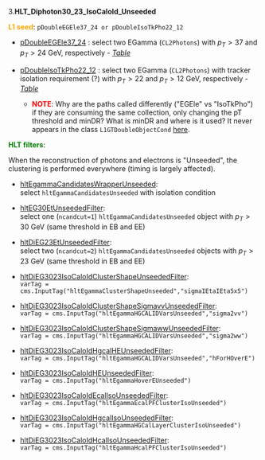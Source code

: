 3.**HLT_Diphoton30_23_IsoCaloId_Unseeded**

<span style="color:orange">**L1 seed**</span>: `pDoubleEGEle37_24 or pDoubleIsoTkPho22_12`

- [pDoubleEGEle37_24](../Phase2Menu_Legacy/DoubleEGEle3724.html) : select two EGamma (`CL2Photons`) with $p_T>37$ and $p_T>24$ GeV, respectively - *[Table](../Tables/pDoubleEGEle37_24.md)*
- [pDoubleIsoTkPho22_12](../Phase2Menu_Legacy/DoubleIsoTkPho2212.html) : select two EGamma (`CL2Photons`) with tracker isolation requirement (?) with $p_T>22$ and $p_T>12$ GeV, respectively - *[Table](../Tables/pDoubleIsoTkPho22_12.md)*

    * <span style="color:red">**NOTE**</span>: Why are the paths called differently ("EGEle" vs "IsoTkPho") if they are consuming the same collection, only changing the pT threshold and minDR? What is minDR and where is it used? It never appears in the class `L1GTDoubleObjectCond` [here](https://github.com/cms-sw/cmssw/blob/master/L1Trigger/Phase2L1GT/plugins/L1GTDoubleObjectCond.cc).

<span style="color:green">**HLT filters**</span>:

When the reconstruction of photons and electrons is "Unseeded", the clustering is performed everywhere (timing is largely affected).

- [hltEgammaCandidatesWrapperUnseeded](../Phase2Menu_Legacy/hltEgammaCandidatesWrapperUnseeded.html):<br> 
select `hltEgammaCandidatesUnseeded` with isolation condition

- [hltEG30EtUnseededFilter](../Phase2Menu_Legacy/hltEG30EtUnseededFilter.html):<br> 
select one (`ncandcut=1`) `hltEgammaCandidatesUnseeded` object with $p_T>30$ GeV (same threshold in EB and EE)

- [hltDiEG23EtUnseededFilter](../Phase2Menu_Legacy/hltDiEG23EtUnseededFilter.html):<br> 
select two (`ncandcut=2`) `hltEgammaCandidatesUnseeded` objects with $p_T>23$ GeV (same threshold in EB and EE)

- [hltDiEG3023IsoCaloIdClusterShapeUnseededFilter](../Phase2Menu_Legacy/hltDiEG3023IsoCaloIdClusterShapeUnseededFilter.html):<br> 
`varTag = cms.InputTag("hltEgammaClusterShapeUnseeded","sigmaIEtaIEta5x5")`

- [hltDiEG3023IsoCaloIdClusterShapeSigmavvUnseededFilter](../Phase2Menu_Legacy/hltDiEG3023IsoCaloIdClusterShapeSigmavvUnseededFilter.html):<br> 
`varTag = cms.InputTag("hltEgammaHGCALIDVarsUnseeded","sigma2vv")`

- [hltDiEG3023IsoCaloIdClusterShapeSigmawwUnseededFilter](../Phase2Menu_Legacy/hltDiEG3023IsoCaloIdClusterShapeSigmawwUnseededFilter.html):<br> 
`varTag = cms.InputTag("hltEgammaHGCALIDVarsUnseeded","sigma2ww")`

- [hltDiEG3023IsoCaloIdHgcalHEUnseededFilter](../Phase2Menu_Legacy/hltDiEG3023IsoCaloIdHgcalHEUnseededFilter.html):<br> 
`varTag = cms.InputTag("hltEgammaHGCALIDVarsUnseeded","hForHOverE")`

- [hltDiEG3023IsoCaloIdHEUnseededFilter](../Phase2Menu_Legacy/hltDiEG3023IsoCaloIdHEUnseededFilter.html):<br> 
`varTag = cms.InputTag("hltEgammaHoverEUnseeded")`

- [hltDiEG3023IsoCaloIdEcalIsoUnseededFilter](../Phase2Menu_Legacy/hltDiEG3023IsoCaloIdEcalIsoUnseededFilter.html):<br> 
`varTag = cms.InputTag("hltEgammaEcalPFClusterIsoUnseeded")`

- [hltDiEG3023IsoCaloIdHgcalIsoUnseededFilter](../Phase2Menu_Legacy/hltDiEG3023IsoCaloIdHgcalIsoUnseededFilter.html):<br> 
`varTag = cms.InputTag("hltEgammaHGCalLayerClusterIsoUnseeded")`

- [hltDiEG3023IsoCaloIdHcalIsoUnseededFilter](../Phase2Menu_Legacy/hltDiEG3023IsoCaloIdHcalIsoUnseededFilter.html):<br> 
`varTag = cms.InputTag("hltEgammaHcalPFClusterIsoUnseeded")`
